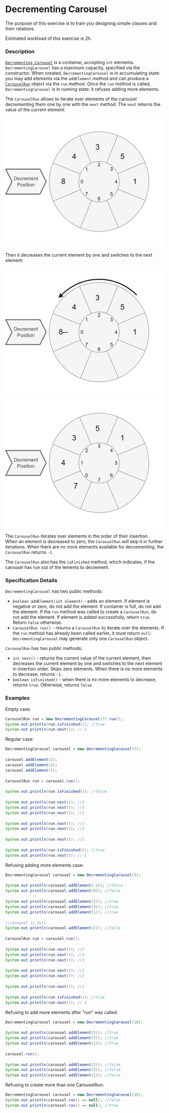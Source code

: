 # Decrementing Carousel

The purpose of this exercise is to train you designing simple classes and their relations.

Estimated workload of this exercise is _2h_.

### Description

[`Decrementing Carousel`](src/main/java/com/epam/training/student_Gagik_Hovhannisyan/autotasks/DecrementingCarousel.java) is a container, accepting `int` elements.
`DecrementingCarousel` has a maximum capacity, specified via the constructor.
When created, `DecrementingCarousel` is in accumulating state: you may add elements via the `addElement` method and can produce a [`CarouselRun`](src/main/java/com/epam/training/student_Gagik_Hovhannisyan/autotasks/CarouselRun.java) object via the `run` method.
Once the `run` method is called, `DecrementingCarousel` is in running state: it refuses adding more elements.

The `CarouselRun` allows to iterate over elements of the carousel decrementing them one by one with the `next` method.
The `next` returns the value of the current element:

![](dc-step1.png)

Then it decreases the current element by one and switches to the next element:

![](dc-step2.png)
![](dc-step3.png)

The `CarouselRun` iterates over elements in the order of their insertion.  
When an element is decreased to zero, the `CarouselRun` will skip it in further iterations.
When there are no more elements available for decrementing, the `CarouselRun` returns `-1`.

The `CarouselRun` also has the `isFinished` method, which indicates, if the carousel has run out of the lements to decrement.

### Specification Details
`DecrementingCarousel` has two public methods:
- `boolean addElement(int element)` - adds an element. 
  If element is negative or zero, do not add the element.
  If container is full, do not add the element.
  If the `run` method was called to create a `CarouselRun`, do not add the element.
  If element is added successfully, return `true`. Return `false` otherwise.
- `CarouselRun run()` - returns a `CarouselRun` to iterate over the elements.
  If the `run` method has already been called earlier, it must return `null`:
  `DecrementingCarousel` may generate only one `CarouselRun` object.

`CarouselRun` has two public methods:
- `int next()` - returns the current value of the current element, 
  then decreases the current element by one and switches to the next element in insertion order.
  Skips zero elements. When there is no more elements to decrease, returns `-1`.
- `boolean isFinished()` - when there is no more elements to decrease, returns `true`. Otherwise, returns `false`.

### Examples

Empty case:
```java
CarouselRun run = new DecrementingCarousel(7).run();
System.out.println(run.isFinished()); //true
System.out.println(run.next()); //-1
```

Regular case:
```java
DecrementingCarousel carousel = new DecrementingCarousel(7);

carousel.addElement(2);
carousel.addElement(3);
carousel.addElement(1);

CarouselRun run = carousel.run();

System.out.println(run.isFinished()); //false

System.out.println(run.next()); //2
System.out.println(run.next()); //3
System.out.println(run.next()); //1

System.out.println(run.next()); //1
System.out.println(run.next()); //2

System.out.println(run.next()); //1

System.out.println(run.isFinished()); //true
System.out.println(run.next()); //-1
```

Refusing adding more elements case:
```java
DecrementingCarousel carousel = new DecrementingCarousel(3);

System.out.println(carousel.addElement(-2)); //false
System.out.println(carousel.addElement(0)); //false
        
System.out.println(carousel.addElement(2)); //true
System.out.println(carousel.addElement(3)); //true
System.out.println(carousel.addElement(1)); //true

//carousel is full
System.out.println(carousel.addElement(2)); //false

CarouselRun run = carousel.run();

System.out.println(run.next()); //2
System.out.println(run.next()); //3
System.out.println(run.next()); //1

System.out.println(run.next()); //1
System.out.println(run.next()); //2

System.out.println(run.next()); //1

System.out.println(run.isFinished()); //true
System.out.println(run.next()); //-1
```

Refusing to add more elements after "run" was called:
```java
DecrementingCarousel carousel = new DecrementingCarousel(10);

System.out.println(carousel.addElement(2)); //true
System.out.println(carousel.addElement(3)); //true
System.out.println(carousel.addElement(1)); //true

carousel.run();

System.out.println(carousel.addElement(2)); //false
System.out.println(carousel.addElement(3)); //false
System.out.println(carousel.addElement(1)); //false
```

Refusing to create more than one CarouselRun:
```java
DecrementingCarousel carousel = new DecrementingCarousel(10);
System.out.println(carousel.run() == null); //false
System.out.println(carousel.run() == null); //true
```

